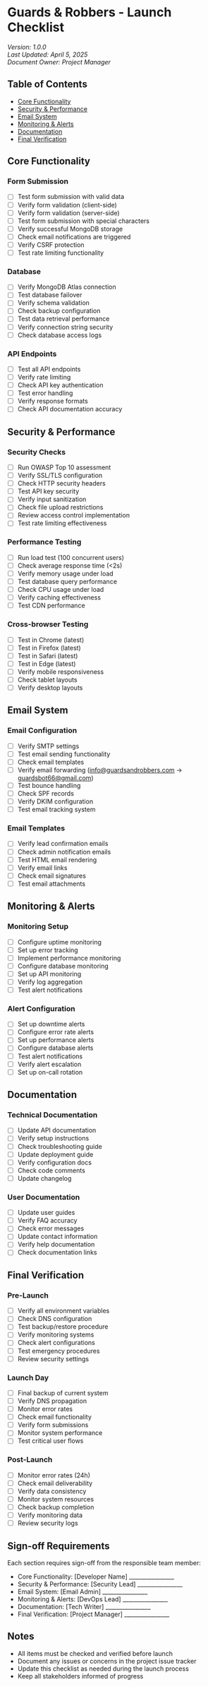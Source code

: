 # Guards & Robbers - Launch Checklist

*Version: 1.0.0*  
*Last Updated: April 5, 2025*  
*Document Owner: Project Manager*

## Table of Contents
- [Core Functionality](#core-functionality)
- [Security & Performance](#security--performance)
- [Email System](#email-system)
- [Monitoring & Alerts](#monitoring--alerts)
- [Documentation](#documentation)
- [Final Verification](#final-verification)

## Core Functionality

### Form Submission
- [ ] Test form submission with valid data
- [ ] Verify form validation (client-side)
- [ ] Verify form validation (server-side)
- [ ] Test form submission with special characters
- [ ] Verify successful MongoDB storage
- [ ] Check email notifications are triggered
- [ ] Verify CSRF protection
- [ ] Test rate limiting functionality

### Database
- [ ] Verify MongoDB Atlas connection
- [ ] Test database failover
- [ ] Verify schema validation
- [ ] Check backup configuration
- [ ] Test data retrieval performance
- [ ] Verify connection string security
- [ ] Check database access logs

### API Endpoints
- [ ] Test all API endpoints
- [ ] Verify rate limiting
- [ ] Check API key authentication
- [ ] Test error handling
- [ ] Verify response formats
- [ ] Check API documentation accuracy

## Security & Performance

### Security Checks
- [ ] Run OWASP Top 10 assessment
- [ ] Verify SSL/TLS configuration
- [ ] Check HTTP security headers
- [ ] Test API key security
- [ ] Verify input sanitization
- [ ] Check file upload restrictions
- [ ] Review access control implementation
- [ ] Test rate limiting effectiveness

### Performance Testing
- [ ] Run load test (100 concurrent users)
- [ ] Check average response time (<2s)
- [ ] Verify memory usage under load
- [ ] Test database query performance
- [ ] Check CPU usage under load
- [ ] Verify caching effectiveness
- [ ] Test CDN performance

### Cross-browser Testing
- [ ] Test in Chrome (latest)
- [ ] Test in Firefox (latest)
- [ ] Test in Safari (latest)
- [ ] Test in Edge (latest)
- [ ] Verify mobile responsiveness
- [ ] Check tablet layouts
- [ ] Verify desktop layouts

## Email System

### Email Configuration
- [ ] Verify SMTP settings
- [ ] Test email sending functionality
- [ ] Check email templates
- [ ] Verify email forwarding (info@guardsandrobbers.com → guardsbot66@gmail.com)
- [ ] Test bounce handling
- [ ] Check SPF records
- [ ] Verify DKIM configuration
- [ ] Test email tracking system

### Email Templates
- [ ] Verify lead confirmation emails
- [ ] Check admin notification emails
- [ ] Test HTML email rendering
- [ ] Verify email links
- [ ] Check email signatures
- [ ] Test email attachments

## Monitoring & Alerts

### Monitoring Setup
- [ ] Configure uptime monitoring
- [ ] Set up error tracking
- [ ] Implement performance monitoring
- [ ] Configure database monitoring
- [ ] Set up API monitoring
- [ ] Verify log aggregation
- [ ] Test alert notifications

### Alert Configuration
- [ ] Set up downtime alerts
- [ ] Configure error rate alerts
- [ ] Set up performance alerts
- [ ] Configure database alerts
- [ ] Test alert notifications
- [ ] Verify alert escalation
- [ ] Set up on-call rotation

## Documentation

### Technical Documentation
- [ ] Update API documentation
- [ ] Verify setup instructions
- [ ] Check troubleshooting guide
- [ ] Update deployment guide
- [ ] Verify configuration docs
- [ ] Check code comments
- [ ] Update changelog

### User Documentation
- [ ] Update user guides
- [ ] Verify FAQ accuracy
- [ ] Check error messages
- [ ] Update contact information
- [ ] Verify help documentation
- [ ] Check documentation links

## Final Verification

### Pre-Launch
- [ ] Verify all environment variables
- [ ] Check DNS configuration
- [ ] Test backup/restore procedure
- [ ] Verify monitoring systems
- [ ] Check alert configurations
- [ ] Test emergency procedures
- [ ] Review security settings

### Launch Day
- [ ] Final backup of current system
- [ ] Verify DNS propagation
- [ ] Monitor error rates
- [ ] Check email functionality
- [ ] Verify form submissions
- [ ] Monitor system performance
- [ ] Test critical user flows

### Post-Launch
- [ ] Monitor error rates (24h)
- [ ] Check email deliverability
- [ ] Verify data consistency
- [ ] Monitor system resources
- [ ] Check backup completion
- [ ] Verify monitoring data
- [ ] Review security logs

## Sign-off Requirements

Each section requires sign-off from the responsible team member:

- Core Functionality: [Developer Name] ________________
- Security & Performance: [Security Lead] ________________
- Email System: [Email Admin] ________________
- Monitoring & Alerts: [DevOps Lead] ________________
- Documentation: [Tech Writer] ________________
- Final Verification: [Project Manager] ________________

## Notes
- All items must be checked and verified before launch
- Document any issues or concerns in the project issue tracker
- Update this checklist as needed during the launch process
- Keep all stakeholders informed of progress 